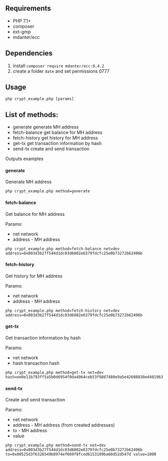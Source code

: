## Requirements
- PHP 7.1+
- composer
- ext-gmp
- mdanter/ecc

## Dependencies

1) install  `composer require mdanter/ecc:0.4.2`
2) create a folder `date` and set permissions 0777

## Usage

```shell
php crypt_example.php [params]
```

## List of methods:
- generate        generate MH address
- fetch-balance   get balance for MH address
- fetch-history   get history for MH address
- get-tx          get transaction information by hash
- send-tx         create and send transaction

Outputs examples


#### generate
Generate MH address

```shell
php crypt_example.php method=generate
```

#### fetch-balance
Get balance for MH address

Params:
- net	network
- address - MH address

```shell
php crypt_example.php method=fetch-balance net=dev address=0x003d3b27f544d1dc03d6802e6379fdcfc25e0b73272b62496b
```
#### fetch-history
Get history for MH address

Params:
- net	network
- address - MH address

```shell
php crypt_example.php method=fetch-history net=dev address=0x003d3b27f544d1dc03d6802e6379fdcfc25e0b73272b62496b
```

#### get-tx
Get transaction information by hash

Params:
- net	network
- hash	transaction hash

```shell
php crypt_example.php method=get-tx net=dev hash=ee0e11b793ff5a5b0d6954f0da4964ceb53f9887480e9a5e42608830ed401963
```

#### send-tx
Create and send transaction

Params:
- net	network
- address - MH address (from created addresses)
- to - MH address
- value

```shell
php crypt_example.php method=send-tx net=dev address=0x003d3b27f544d1dc03d6802e6379fdcfc25e0b73272b62496b to=0x00525d3f6326549b8974ef669f8fced6153109ba60d52d547d value=1000 
```